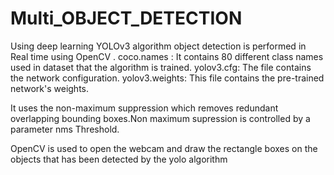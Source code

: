 # Multi_OBJECT_DETECTION
Using deep learning YOLOv3 algorithm object detection is performed in Real time using OpenCV .
coco.names : It contains 80 different class names used in dataset that the algorithm is trained.
yolov3.cfg: The file contains the network configuration.
yolov3.weights: This file contains the pre-trained network's weights.

It uses the non-maximum suppression which removes redundant overlapping bounding boxes.Non maximum supression is controlled by a parameter nms Threshold.

OpenCV is used to open the webcam and draw the rectangle boxes on the objects that has been detected by the yolo algorithm
